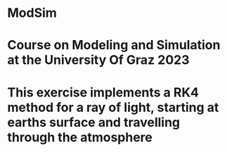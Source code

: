 # ModSim

# Course on Modeling and Simulation at the University Of Graz 2023

# This exercise implements a RK4 method for a ray of light, starting at earths surface and travelling through the atmosphere
